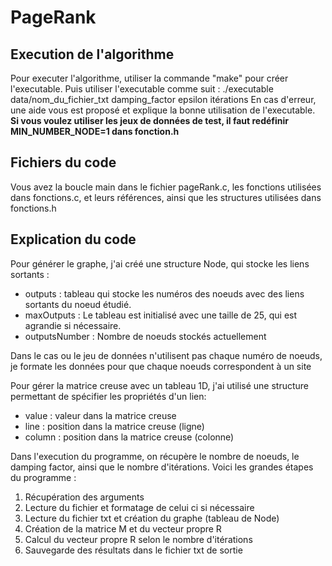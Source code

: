 # PageRank
## Execution de l'algorithme
Pour executer l'algorithme, utiliser la commande "make" pour créer l'executable.
Puis utiliser l'executable comme suit : ./executable data/nom_du_fichier_txt damping_factor epsilon itérations
En cas d'erreur, une aide vous est proposé et explique la bonne utilisation de l'executable.
**Si vous voulez utiliser les jeux de données de test, il faut redéfinir MIN_NUMBER_NODE=1 dans fonction.h**

## Fichiers du code
Vous avez la boucle main dans le fichier pageRank.c, les fonctions utilisées dans fonctions.c, et leurs références, ainsi que les structures utilisées dans fonctions.h

## Explication du code
Pour générer le graphe, j'ai créé une structure Node, qui stocke les liens sortants :
- outputs : tableau qui stocke les numéros des noeuds avec des liens sortants du noeud étudié.
- maxOutputs : Le tableau est initialisé avec une taille de 25, qui est agrandie si nécessaire.
- outputsNumber : Nombre de noeuds stockés actuellement

Dans le cas ou le jeu de données n'utilisent pas chaque numéro de noeuds, je formate les données pour que chaque noeuds correspondent à un site

Pour gérer la matrice creuse avec un tableau 1D, j'ai utilisé une structure permettant de spécifier les propriétés d'un lien:
- value : valeur dans la matrice creuse
- line : position dans la matrice creuse (ligne)
- column : position dans la matrice creuse (colonne)

Dans l'execution du programme, on récupère le nombre de noeuds, le damping factor, ainsi que le nombre d'itérations.
Voici les grandes étapes du programme :
1) Récupération des arguments
2) Lecture du fichier et formatage de celui ci si nécessaire
3) Lecture du fichier txt et création du graphe (tableau de Node)
4) Création de la matrice M et du vecteur propre R
5) Calcul du vecteur propre R selon le nombre d'itérations
6) Sauvegarde des résultats dans le fichier txt de sortie